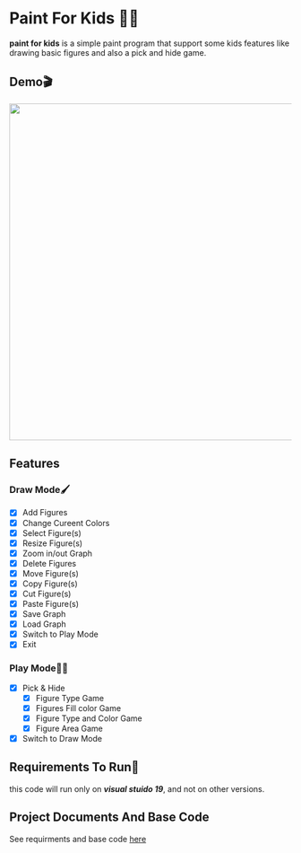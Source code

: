 # Paint For Kids :tada::balloon:
**paint for kids** is a simple paint program that support some kids features like drawing basic figures and also a pick and hide game.
## Demo:clapper:
<img src="https://github.com/ammar-nasser/paint-for-kids/blob/master/images/example-run.gif" width="1000" height="600">

## Features
### Draw Mode:paintbrush:
- [x] Add Figures
- [x] Change Cureent Colors
- [x] Select Figure(s)
- [x] Resize Figure(s)
- [x] Zoom in/out Graph
- [x] Delete Figures
- [x] Move Figure(s)
- [x] Copy Figure(s)
- [x] Cut Figure(s)
- [x] Paste Figure(s)
- [x] Save Graph
- [x] Load Graph
- [x] Switch to Play Mode
- [x] Exit
### Play Mode:cartwheeling::sparkles:
- [x] Pick & Hide
  - [x] Figure Type Game
  - [x] Figures Fill color Game
  - [x] Figure Type and Color Game
  - [x] Figure Area Game
- [x] Switch to Draw Mode 

## Requirements To Run:stop_sign:
this code will run only on **_visual stuido 19_**, and not on other versions.

## Project Documents And Base Code
See requirments and base code [here](https://drive.google.com/file/d/159H5-tBKYfznrNfTVEAdoKGuKDC9vpTG/view)
